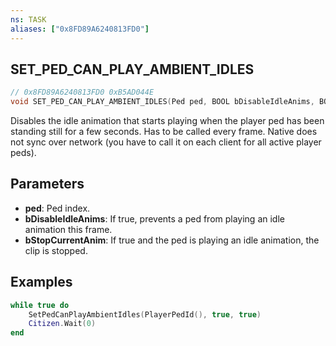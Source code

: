 ```yaml
---
ns: TASK
aliases: ["0x8FD89A6240813FD0"]
---
```

## SET_PED_CAN_PLAY_AMBIENT_IDLES

```c
// 0x8FD89A6240813FD0 0xB5AD044E
void SET_PED_CAN_PLAY_AMBIENT_IDLES(Ped ped, BOOL bDisableIdleAnims, BOOL bStopCurrentAnim);
```

Disables the idle animation that starts playing when the player ped has been standing still for a few seconds. Has to be called every frame. Native does not sync over network (you have to call it on each client for all active player peds).

## Parameters
* **ped**: Ped index.
* **bDisableIdleAnims**: If true, prevents a ped from playing an idle animation this frame.
* **bStopCurrentAnim**: If true and the ped is playing an idle animation, the clip is stopped.

## Examples
```lua
while true do
    SetPedCanPlayAmbientIdles(PlayerPedId(), true, true)
    Citizen.Wait(0)
end
```
